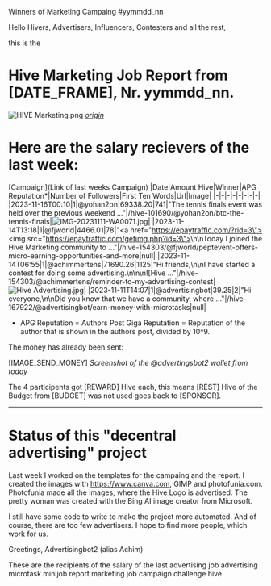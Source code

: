 Winners of Marketing Campaing #yymmdd_nn

Hello Hivers, Advertisers, Influencers, Contesters and all the rest,

this is the
# Hive Marketing Job Report from [DATE_FRAME], Nr. yymmdd_nn.
![HIVE Marketing.png](https://files.peakd.com/file/peakd-hive/achimmertens/AKqchzabeuVfZ4Dio3CipS4qSJMBALn2bcSRbCxWziyEqTSacinMkaF6h3jk4as.png)
*[origin](https://photofunia.com/)*

# Here are the salary recievers of the last week:
[Campaign](Link of last weeks Campaign)
|Date|Amount Hive|Winner|APG Reputation*|Number of Followers|First Ten Words|Url|Image|
|-|-|-|-|-|-|-|-|
|2023-11-16T00:10|1|@yohan2on|69338.20|741|"The tennis finals event was held over the previous weekend ..."|/hive-101690/@yohan2on/btc-the-tennis-finals|![IMG-20231111-WA0071.jpg](https://images.hive.blog/DQmXzArGaeUDNznGH432a7jSrf89VuS1ukk5V1CwcZa2V1G/IMG-20231111-WA0071.jpg)|
|2023-11-14T13:18|1|@fjworld|4466.01|78|"<a href=\"https://epaytraffic.com/?rid=3\"><img src=\"https://epaytraffic.com/getimg.php?id=3\"></a>\n\nToday I joined the Hive Marketing community to ..."|/hive-154303/@fjworld/peptevent-offers-micro-earning-opportunities-and-more|null|
|2023-11-14T06:55|1|@achimmertens|71690.26|1125|"Hi friends,\n\nI have started a contest for doing some advertising.\n\n\n![Hive ..."|/hive-154303/@achimmertens/reminder-to-my-advertising-contest|![Hive Advertising.jpg](https://files.peakd.com/file/peakd-hive/achimmertens/Eo8SLRm4dZTgbfLMeFbdeAZfokhRzUtjVua3BUmmmb5XGKEysFj7tfQqZgHzsN8jQSs.jpg)|
|2023-11-11T14:07|1|@advertisingbot|39.25|2|"Hi everyone,\n\nDid you know that we have a community, where ..."|/hive-167922/@advertisingbot/earn-money-with-microtasks|null|


* APG Reputation = Authors Post Giga Reputation = Reputation of the author that is shown in the authors post, divided by 10^9.



The money has already been sent:

[IMAGE_SEND_MONEY]
*Screenshot of the @advertingsbot2 wallet from today*

The 4 participents got [REWARD] Hive each, this means [REST] Hive of the Budget from [BUDGET] was not used goes back to [SPONSOR].

---
# Status of this "decentral advertising" project


Last week I worked on the templates for the campaing and the report. I created the images with https://www.canva.com, GIMP and photofunia.com. Photofunia made all the images, where the Hive Logo is advertised. The pretty woman was created with the Bing AI image creator from Microsoft.

I still have some code to write to make the project more automated.
And of course, there are too few advertisers. I hope to find more people, which work for us.



Greetings, Advertisingbot2 (alias Achim)



These are the recipients of the salary of the last advertising job
advertising microtask minijob report marketing job campaign challenge hive

